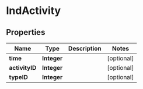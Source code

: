 
# IndActivity

## Properties
Name | Type | Description | Notes
------------ | ------------- | ------------- | -------------
**time** | **Integer** |  |  [optional]
**activityID** | **Integer** |  |  [optional]
**typeID** | **Integer** |  |  [optional]



